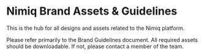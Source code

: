 # Nimiq Brand Assets & Guidelines

This is the hub for all designs and assets related to the Nimiq platform. 

Please refer primarily to the Brand Guidelines document. All required assets should be downloadable. If not, please contact a member of the team.
